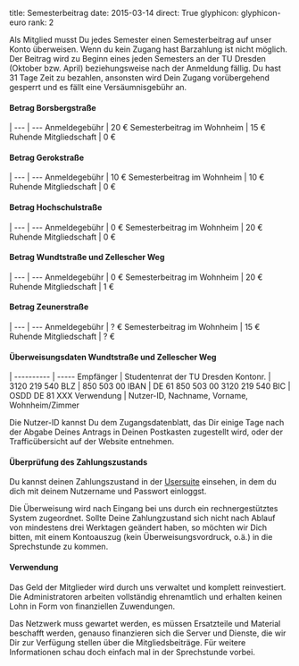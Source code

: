 title: Semesterbeitrag
date: 2015-03-14
direct: True
glyphicon: glyphicon-euro
rank: 2

Als Mitglied musst Du jedes Semester einen Semesterbeitrag auf unser Konto überweisen. Wenn du kein Zugang hast Barzahlung ist nicht möglich.
Der Beitrag wird zu Beginn eines jeden Semesters an der TU Dresden (Oktober bzw. April) beziehungsweise nach der Anmeldung fällig. Du hast 31 Tage Zeit zu bezahlen, ansonsten wird Dein Zugang vorübergehend gesperrt und es fällt eine Versäumnisgebühr an.

#### Betrag Borsbergstraße
 |
--- | ---
Anmeldegebühr					| 20 €
Semesterbeitrag im Wohnheim			| 15 €
Ruhende Mitgliedschaft				| 0 €

#### Betrag Gerokstraße
 |
--- | ---
Anmeldegebühr					| 10 €
Semesterbeitrag im Wohnheim			| 10 €
Ruhende Mitgliedschaft				| 0 €

#### Betrag Hochschulstraße
 |
--- | ---
Anmeldegebühr					| 0 €
Semesterbeitrag im Wohnheim			| 20 €
Ruhende Mitgliedschaft				| 0 €

#### Betrag Wundtstraße und Zellescher Weg
 |
--- | ---
Anmeldegebühr					| 0 €
Semesterbeitrag im Wohnheim			| 20 €
Ruhende Mitgliedschaft				| 1 €

#### Betrag Zeunerstraße
 |
--- | ---
Anmeldegebühr					| ? €
Semesterbeitrag im Wohnheim			| 15 €
Ruhende Mitgliedschaft				| ? €

#### Überweisungsdaten Wundtstraße und Zellescher Weg
 |
---------- | -----
Empfänger  | Studentenrat der TU Dresden
Kontonr.   | 3120 219 540
BLZ        | 850 503 00
IBAN       | DE 61 850 503 00 3120 219 540
BIC        | OSDD DE 81 XXX
Verwendung | Nutzer-ID, Nachname, Vorname, Wohnheim/Zimmer

Die Nutzer-ID kannst Du dem Zugangsdatenblatt, das Dir einige Tage nach der Abgabe Deines Antrags in Deinen Postkasten zugestellt wird, oder der Trafficübersicht auf der Website entnehmen.

#### Überprüfung des Zahlungszustands

Du kannst deinen Zahlungszustand in der [Usersuite](/usersuite) einsehen,  in dem du dich mit deinem Nutzername und Passwort einloggst.

Die Überweisung wird nach Eingang bei uns durch ein rechnergestütztes System zugeordnet.
Sollte Deine Zahlungzustand sich nicht nach Ablauf von mindestens drei Werktagen geändert haben, so möchten wir Dich bitten, mit einem Kontoauszug (kein Überweisungsvordruck, o.ä.) in die Sprechstunde zu kommen. 

#### Verwendung

Das Geld der Mitglieder wird durch uns verwaltet und komplett reinvestiert. Die Administratoren arbeiten vollständig ehrenamtlich und erhalten keinen Lohn in Form von finanziellen Zuwendungen.

Das Netzwerk muss gewartet werden, es müssen Ersatzteile und Material beschafft werden, genauso finanzieren sich die Server und Dienste, die wir Dir zur Verfügung stellen über die Mitgliedsbeiträge. Für weitere Informationen schau doch einfach mal in der Sprechstunde vorbei.
